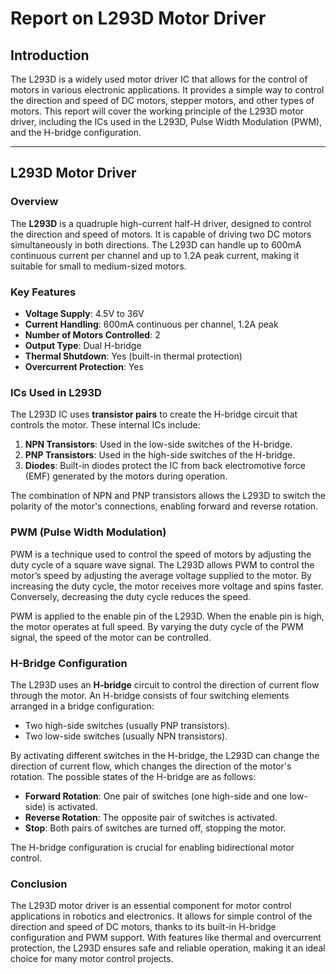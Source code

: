 # Report on L293D Motor Driver

## Introduction

The L293D is a widely used motor driver IC that allows for the control of motors in various electronic applications. It provides a simple way to control the direction and speed of DC motors, stepper motors, and other types of motors. This report will cover the working principle of the L293D motor driver, including the ICs used in the L293D, Pulse Width Modulation (PWM), and the H-bridge configuration.

---

## L293D Motor Driver

### Overview

The **L293D** is a quadruple high-current half-H driver, designed to control the direction and speed of motors. It is capable of driving two DC motors simultaneously in both directions. The L293D can handle up to 600mA continuous current per channel and up to 1.2A peak current, making it suitable for small to medium-sized motors.

### Key Features

- **Voltage Supply**: 4.5V to 36V
- **Current Handling**: 600mA continuous per channel, 1.2A peak
- **Number of Motors Controlled**: 2
- **Output Type**: Dual H-bridge
- **Thermal Shutdown**: Yes (built-in thermal protection)
- **Overcurrent Protection**: Yes

### ICs Used in L293D

The L293D IC uses **transistor pairs** to create the H-bridge circuit that controls the motor. These internal ICs include:

1. **NPN Transistors**: Used in the low-side switches of the H-bridge.
2. **PNP Transistors**: Used in the high-side switches of the H-bridge.
3. **Diodes**: Built-in diodes protect the IC from back electromotive force (EMF) generated by the motors during operation.

The combination of NPN and PNP transistors allows the L293D to switch the polarity of the motor's connections, enabling forward and reverse rotation.

### PWM (Pulse Width Modulation)

PWM is a technique used to control the speed of motors by adjusting the duty cycle of a square wave signal. The L293D allows PWM to control the motor’s speed by adjusting the average voltage supplied to the motor. By increasing the duty cycle, the motor receives more voltage and spins faster. Conversely, decreasing the duty cycle reduces the speed.

PWM is applied to the enable pin of the L293D. When the enable pin is high, the motor operates at full speed. By varying the duty cycle of the PWM signal, the speed of the motor can be controlled.

### H-Bridge Configuration

The L293D uses an **H-bridge** circuit to control the direction of current flow through the motor. An H-bridge consists of four switching elements arranged in a bridge configuration:

- Two high-side switches (usually PNP transistors).
- Two low-side switches (usually NPN transistors).

By activating different switches in the H-bridge, the L293D can change the direction of current flow, which changes the direction of the motor's rotation. The possible states of the H-bridge are as follows:

- **Forward Rotation**: One pair of switches (one high-side and one low-side) is activated.
- **Reverse Rotation**: The opposite pair of switches is activated.
- **Stop**: Both pairs of switches are turned off, stopping the motor.

The H-bridge configuration is crucial for enabling bidirectional motor control.

### Conclusion

The L293D motor driver is an essential component for motor control applications in robotics and electronics. It allows for simple control of the direction and speed of DC motors, thanks to its built-in H-bridge configuration and PWM support. With features like thermal and overcurrent protection, the L293D ensures safe and reliable operation, making it an ideal choice for many motor control projects.

